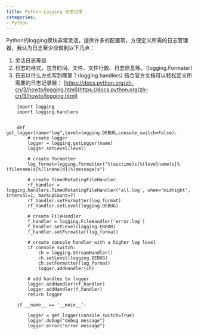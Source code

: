 ```yaml
---
title: Python Logging 日志记录
categories: 
- Python
---
```


Python的logging模块非常灵活，提供许多的配置项，方便定义所需的日志管理器，我认为日志至少应做到以下几点：
1. 灵活日志等级
2. 日志的格式，包含时间、文件、文件行数、日志信息等。（logging.Formater)
3. 日志以什么方式写到哪里？(logging.handlers)
结合官方文档可以轻松定义所需要的日志记录器：
[https://docs.python.org/zh-cn/3/howto/logging.html](https://docs.python.org/zh-cn/3/howto/logging.html)

```
	import logging
	import logging.handlers


	def get_logger(name="log",level=logging.DEBUG,console_switch=False):
	    # create logger
	    logger = logging.getLogger(name)
	    logger.setLevel(level)

	    # create formatter
	    log_format=logging.Formatter("%(asctime)s|%(levelname)s|%(filename)s[%(lineno)d]|%(message)s")

	    # create TimedRotatingFileHandler
	    rf_handler = logging.handlers.TimedRotatingFileHandler('all.log', when='midnight', interval=1, backupCount=7)
	    rf_handler.setFormatter(log_format)
	    rf_handler.setLevel(logging.DEBUG)

	    # create FileHandler
	    f_handler = logging.FileHandler('error.log')
	    f_handler.setLevel(logging.ERROR)
	    f_handler.setFormatter(log_format)

	    # create console handler with a higher log level
	    if console_switch:
	        ch = logging.StreamHandler()
	        ch.setLevel(logging.DEBUG)
	        ch.setFormatter(log_format)
	        logger.addHandler(ch)

	    # add handles to logger
	    logger.addHandler(rf_handler)
	    logger.addHandler(f_handler)
	    return logger

	if __name__ == '__main__':
	    
	    logger = get_logger(console_switch=True)
	    logger.debug("debug message")
	    logger.error("error message")

```